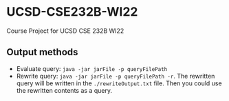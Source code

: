 # UCSD-CSE232B-WI22
Course Project for UCSD CSE 232B WI22

## Output methods

- Evaluate query: `java -jar jarFile -p queryFilePath`
- Rewrite query: `java -jar jarFile -p queryFilePath -r`. The rewritten query will be written in the `./rewriteOutput.txt` file. Then you could use the rewritten contents as a query. 